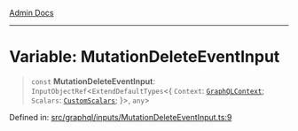 [Admin Docs](/)

***

# Variable: MutationDeleteEventInput

> `const` **MutationDeleteEventInput**: `InputObjectRef`\<`ExtendDefaultTypes`\<\{ `Context`: [`GraphQLContext`](../../../context/type-aliases/GraphQLContext.md); `Scalars`: [`CustomScalars`](../../../scalars/type-aliases/CustomScalars.md); \}\>, `any`\>

Defined in: [src/graphql/inputs/MutationDeleteEventInput.ts:9](https://github.com/hustlernik/talawa-api/blob/6321c91e956d2ee44b2bb9c22c1b40aa4687c9c2/src/graphql/inputs/MutationDeleteEventInput.ts#L9)
